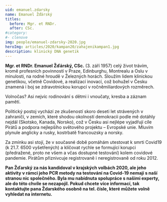 ```yaml
---
uid: emanuel.zdarsky
name: Emanuel Žďárský 
titles:
  before: Mgr. et RNDr.
  after: CSc. 
#category:    
#- clenove
img: people/emanuel-zdarsky-2020.jpg
heroImg: articles/2020/kampan20/zahajenikampan1.jpg
description: klinický DNA genetik
---
```

**Mgr. et RNDr. Emanuel Žďárský, CSc.** (3. září 1957) celý život trávím, kromě profesních povinností v Praze, Edinburghu, Montrealu a Oslu v minulosti, na rodné hroudě v Železných horách. Sloužím lidem klinickou genetikou, včetně Covidové, a realizací inovací, což bohužel v Česku znamená i boj se zdravotnickou korupcí v ročněmiliardových rozměrech.

Volnočas? Asi nejvíc rodinování s dětmi i vnoučaty, kresba a záznam pamětí.

Politický postoj vychází ze zkušeností skoro deseti let strávených v zahraničí, v zemích, které shodou okolností demokracii podle mě dotáhly nejdál (Skotsko, Kanada, Norsko), což v Česku asi nejlépe vyjadřují cíle Pirátů a podpora nejlepšího světového projektu – Evropské unie. Mluvím plynule anglicky a rusky, kostrbatě francouzsky a norsky.

Za zmínku asi stojí, že v současné době pomáhám utestovat k smrti Covid19 (k 21.7. 6500 vyšetřených) a klíčovat rychle se formující korupci (předražené, proto ne všem a včas dostupné testování) kolem covidové pandemie.
Pirátům přiznivcuje registrovaně i neregistrovaně od roku 2012.

**Pan Žďarský za nás kandidoval v krajských volbách 2020, ale jeho aktivity v rámci jeho PCR metody na testování na Covid-19 nemají s naší stranou nic společného. Byla mu nabídnuta spolupráce s našimi experty, ale do této chvíle se nezapojil. Pokud chcete více informací, tak kontaktujte pana Ždarského osobně na tel. čísle, které můžete volně vyhledat na internetu.**
